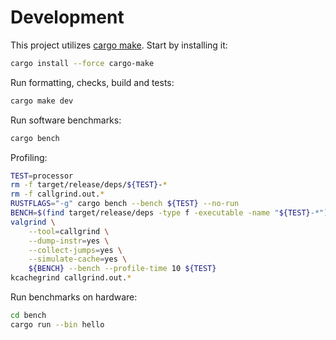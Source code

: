 # Development

This project utilizes [cargo make](https://github.com/sagiegurari/cargo-make).
Start by installing it:

```sh
cargo install --force cargo-make
```

Run formatting, checks, build and tests:

```sh
cargo make dev
```

Run software benchmarks:

```sh
cargo bench
```

Profiling:

``` sh
TEST=processor
rm -f target/release/deps/${TEST}-*
rm -f callgrind.out.*
RUSTFLAGS="-g" cargo bench --bench ${TEST} --no-run
BENCH=$(find target/release/deps -type f -executable -name "${TEST}-*")
valgrind \
    --tool=callgrind \
    --dump-instr=yes \
    --collect-jumps=yes \
    --simulate-cache=yes \
    ${BENCH} --bench --profile-time 10 ${TEST}
kcachegrind callgrind.out.*
```

Run benchmarks on hardware:

```sh
cd bench
cargo run --bin hello
```
